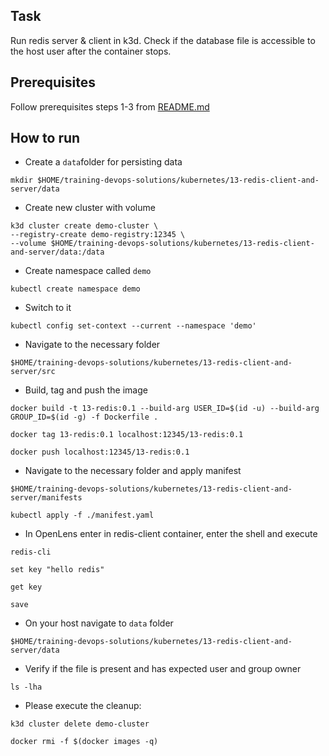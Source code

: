 ## Task

Run redis server & client in k3d. Check if the database file is accessible to the host user after the container stops.

## Prerequisites

Follow prerequisites steps 1-3 from [README.md](../../README.md)

## How to run

- Create a `data`folder for persisting data

```
mkdir $HOME/training-devops-solutions/kubernetes/13-redis-client-and-server/data
```

- Create new cluster with volume

```
k3d cluster create demo-cluster \
--registry-create demo-registry:12345 \
--volume $HOME/training-devops-solutions/kubernetes/13-redis-client-and-server/data:/data
```

- Create namespace called `demo`

```
kubectl create namespace demo
```

- Switch to it

```
kubectl config set-context --current --namespace 'demo'
```

- Navigate to the necessary folder

```
$HOME/training-devops-solutions/kubernetes/13-redis-client-and-server/src
```

- Build, tag and push the image

```
docker build -t 13-redis:0.1 --build-arg USER_ID=$(id -u) --build-arg GROUP_ID=$(id -g) -f Dockerfile .
```

```
docker tag 13-redis:0.1 localhost:12345/13-redis:0.1
```

```
docker push localhost:12345/13-redis:0.1
```

- Navigate to the necessary folder and apply manifest

```
$HOME/training-devops-solutions/kubernetes/13-redis-client-and-server/manifests
```

```
kubectl apply -f ./manifest.yaml
```

- In OpenLens enter in redis-client container, enter the shell and execute

```
redis-cli
```

```
set key "hello redis"
```

```
get key
```

```
save
```

- On your host navigate to `data` folder

```
$HOME/training-devops-solutions/kubernetes/13-redis-client-and-server/data
```

- Verify if the file is present and has expected user and group owner

```
ls -lha
```

- Please execute the cleanup:

```
k3d cluster delete demo-cluster
```

```
docker rmi -f $(docker images -q)
```
